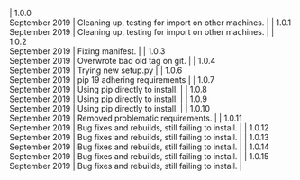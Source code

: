 | 1.0.0<br>September 2019 | Cleaning up, testing for import on other machines. |
| 1.0.1<br>September 2019 | Cleaning up, testing for import on other machines. |
| 1.0.2<br>September 2019 | Fixing manifest. |
| 1.0.3<br>September 2019 | Overwrote bad old tag on git. |
| 1.0.4<br>September 2019 | Trying new setup.py |
| 1.0.6<br>September 2019 | pip 19 adhering requirements |
| 1.0.7<br>September 2019 | Using pip directly to install. |
| 1.0.8<br>September 2019 | Using pip directly to install. |
| 1.0.9<br>September 2019 | Using pip directly to install. |
| 1.0.10<br>September 2019 | Removed problematic requirements. |
| 1.0.11<br>September 2019 | Bug fixes and rebuilds, still failing to install. |
| 1.0.12<br>September 2019 | Bug fixes and rebuilds, still failing to install. |
| 1.0.13<br>September 2019 | Bug fixes and rebuilds, still failing to install. |
| 1.0.14<br>September 2019 | Bug fixes and rebuilds, still failing to install. |
| 1.0.15<br>September 2019 | Bug fixes and rebuilds, still failing to install. |
